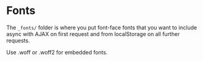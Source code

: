 
# Fonts

The `_fonts/` folder is where you put font-face fonts that you want to
include async with AJAX on first request and from localStorage on all
further requests.

Use .woff or .woff2 for embedded fonts.
